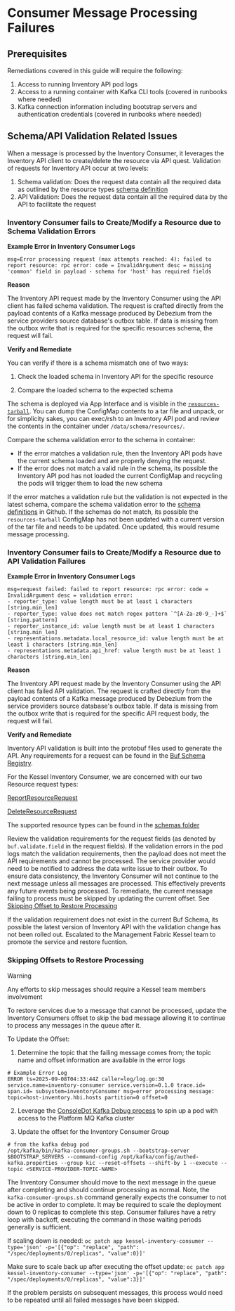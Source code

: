 # Consumer Message Processing Failures

## Prerequisites

Remediations covered in this guide will require the following:
1) Access to running Inventory API pod logs
2) Access to a running container with Kafka CLI tools (covered in runbooks where needed)
3) Kafka connection information including bootstrap servers and authentication credentials (covered in runbooks where needed)


## Schema/API Validation Related Issues

When a message is processed by the Inventory Consumer, it leverages the Inventory API client to create/delete the resource via API quest. Validation of requests for Inventory API occur at two levels:
1) Schema validation: Does the request data contain all the required data as outlined by the resource types [schema definition](https://github.com/project-kessel/inventory-api/tree/main/data/schema/resources)
2) API Validation: Does the request data contain all the required data by the API to facilitate the request

### Inventory Consumer fails to Create/Modify a Resource due to Schema Validation Errors

**Example Error in Inventory Consumer Logs**

```
msg=Error processing request (max attempts reached: 4): failed to report resource: rpc error: code = InvalidArgument desc = missing 'common' field in payload - schema for 'host' has required fields
```

**Reason**

The Inventory API request made by the Inventory Consumer using the API client has failed schema validation. The request is crafted directly from the payload contents of a Kafka message produced by Debezium from the service providers source database's outbox table. If data is missing from the outbox write that is required for the specific resources schema, the request will fail.

**Verify and Remediate**

You can verify if there is a schema mismatch one of two ways:

1) Check the loaded schema in Inventory API for the specific resource

2) Compare the loaded schema to the expected schema

The schema is deployed via App Interface and is visible in the [`resources-tarball`](https://gitlab.cee.redhat.com/service/app-interface/-/blob/master/resources/insights-prod/kessel-prod/kessel-inventory-schema-configmap.yml?ref_type=heads). You can dump the ConfigMap contents to a tar file and unpack, or for simplicity sakes, you can exec/rsh to an Inventory API pod and review the contents in the container under `/data/schema/resources/`.

Compare the schema validation error to the schema in container:
* If the error matches a validation rule, then the Inventory API pods have the current schema loaded and are properly denying the request.
* If the error does not match a valid rule in the schema, its possible the Inventory API pod has not loaded the current ConfigMap and recycling the pods will trigger them to load the new schema

If the error matches a validation rule but the validation is not expected in the latest schema, compare the schema validation error to the [schema definitions](https://github.com/project-kessel/inventory-api/tree/main/data/schema/resources) in Github. If the schemas do not match, its possible the `resources-tarball` ConfigMap has not been updated with a current version of the tar file and needs to be updated. Once updated, this would resume message processing.

### Inventory Consumer fails to Create/Modify a Resource due to API Validation Failures

**Example Error in Inventory Consumer Logs**

```shell
msg=request failed: failed to report resource: rpc error: code = InvalidArgument desc = validation error:
- reporter_type: value length must be at least 1 characters [string.min_len]
- reporter_type: value does not match regex pattern `^[A-Za-z0-9_-]+$` [string.pattern]
- reporter_instance_id: value length must be at least 1 characters [string.min_len]
- representations.metadata.local_resource_id: value length must be at least 1 characters [string.min_len]
- representations.metadata.api_href: value length must be at least 1 characters [string.min_len]
```

**Reason**

The Inventory API request made by the Inventory Consumer using the API client has failed API validation. The request is crafted directly from the payload contents of a Kafka message produced by Debezium from the service providers source database's outbox table. If data is missing from the outbox write that is required for the specific API request body, the request will fail.

**Verify and Remediate**

Inventory API validation is built into the protobuf files used to generate the API. Any requirements for a request can be found in the [Buf Schema Registry](https://buf.build/project-kessel/inventory-api/docs/main:kessel.inventory.v1beta2).

For the Kessel Inventory Consumer, we are concerned with our two Resource request types:

[ReportResourceRequest](https://buf.build/project-kessel/inventory-api/docs/main:kessel.inventory.v1beta2#kessel.inventory.v1beta2.ReportResourceRequest)

[DeleteResourceRequest](https://buf.build/project-kessel/inventory-api/docs/main:kessel.inventory.v1beta2#kessel.inventory.v1beta2.DeleteResourceRequest)

The supported resource types can be found in the [schemas folder](https://github.com/project-kessel/inventory-api/tree/main/data/schema/resources)

Review the validation requirements for the request fields (as denoted by `buf.validate.field` in the request fields). If the validation errors in the pod logs match the validation requirements, then the payload does not meet the API requirements and cannot be processed. The service provider would need to be notified to address the data write issue to their outbox. To ensure data consistency, the Inventory Consumer will not continue to the next message unless all messages are processed. This effectively prevents any future events being processed. To remediate, the current message failing to process must be skipped by updating the current offset. See [Skipping Offset to Restore Processing](#skipping-offsets-to-restore-processing)

If the validation requirement does not exist in the current Buf Schema, its possible the latest version of Inventory API with the validation change has not been rolled out. Escalated to the Management Fabric Kessel team to promote the service and restore fucntion.

### Skipping Offsets to Restore Processing

> [!WARNING]
> Any efforts to skip messages should require a Kessel team members involvement

To restore services due to a message that cannot be processed, update the Inventory Consumers offset to skip the bad message allowing it to continue to process any messages in the queue after it.

To Update the Offset:

1) Determine the topic that the failing message comes from; the topic name and offset information are available in the error logs

```shell
# Example Error Log
ERROR ts=2025-09-08T04:33:44Z caller=log/log.go:30 service.name=inventory-consumer service.version=0.1.0 trace.id= span.id= subsystem=inventoryConsumer msg=error processing message: topic=host-inventory.hbi.hosts partition=0 offset=0
```

2) Leverage the [ConsoleDot Kafka Debug process](https://inscope.corp.redhat.com/docs/default/component/consoledot-pages/services/kafka/#kafka-debug-pod) to spin up a pod with access to the Platform MQ Kafka cluster

3) Update the offset for the Inventory Consumer Group

```shell
# from the kafka debug pod
/opt/kafka/bin/kafka-consumer-groups.sh --bootstrap-server $BOOTSTRAP_SERVERS --command-config /opt/kafka/config/authed-kafka.properties --group kic --reset-offsets --shift-by 1 --execute --topic <SERVICE-PROVIDER-TOPIC-NAME>
```

The Inventory Consumer should move to the next message in the queue after completing and should continue processing as normal. Note, the `kafka-consumer-groups.sh` command generally expects the consumer to not be active in order to complete. It may be required to scale the deployment down to 0 replicas to complete this step. Consumer failures have a retry loop with backoff, executing the command in those waiting periods generally is sufficient.

If scaling down is needed: `oc patch app kessel-inventory-consumer --type='json' -p='[{"op": "replace", "path": "/spec/deployments/0/replicas", "value":0}]'`

Make sure to scale back up after executing the offset update: `oc patch app kessel-inventory-consumer --type='json' -p='[{"op": "replace", "path": "/spec/deployments/0/replicas", "value":3}]'`

If the problem persists on subsequent messages, this process would need to be repeated until all failed messages have been skipped.
